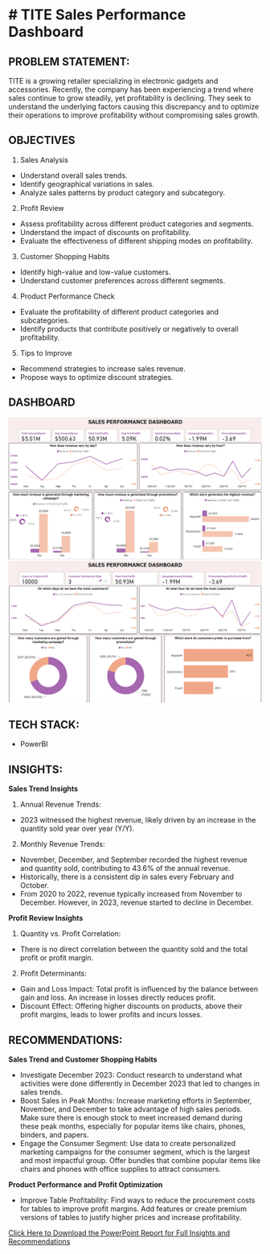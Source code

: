 # # TITE Sales Performance Dashboard

## PROBLEM STATEMENT:  
TITE is a growing retailer specializing in electronic gadgets and accessories. Recently, the company has been experiencing a trend where sales continue to grow steadily, yet profitability is declining. They seek to understand the underlying factors causing this discrepancy and to optimize their operations to improve profitability without compromising sales growth.

## OBJECTIVES
1.	Sales Analysis
-	Understand overall sales trends.
-	Identify geographical variations in sales.
-	Analyze sales patterns by product category and subcategory.

2.	Profit Review
-	Assess profitability across different product categories and segments.
-	Understand the impact of discounts on profitability.
-	Evaluate the effectiveness of different shipping modes on profitability.

3.	Customer Shopping Habits
-	 Identify high-value and low-value customers.
-	Understand customer preferences across different segments.

4.	 Product Performance Check
-	Evaluate the profitability of different product categories and subcategories.
-	Identify products that contribute positively or negatively to overall profitability.
	
5.	Tips to Improve
-	Recommend strategies to increase sales revenue.
-	Propose ways to optimize discount strategies.

## DASHBOARD
<img src="Visualization/FashionForward.png">
<img src="Visualization/FashionForward1.png">


## TECH STACK: 
- PowerBI

## INSIGHTS:  
**Sales Trend Insights**
1. Annual Revenue Trends:
- 2023 witnessed the highest revenue, likely driven by an increase in the quantity sold year over year (Y/Y).
2. Monthly Revenue Trends:
- November, December, and September recorded the highest revenue and quantity sold, contributing to 43.6% of the annual revenue.
- Historically, there is a consistent dip in sales every February and October.
- From 2020 to 2022, revenue typically increased from November to December. However, in 2023, revenue started to decline in December.
  
**Profit Review Insights**
1. Quantity vs. Profit Correlation:
- There is no direct correlation between the quantity sold and the total profit or profit margin.
2. Profit Determinants:
- Gain and Loss Impact: Total profit is influenced by the balance between gain and loss. An increase in losses directly reduces profit.
- Discount Effect: Offering higher discounts on products, above their profit margins, leads to lower profits and incurs losses.


## RECOMMENDATIONS:  

**Sales Trend and Customer Shopping Habits**
- Investigate December 2023: Conduct research to understand what activities were done differently in December 2023 that led to changes in sales trends.
- Boost Sales in Peak Months: Increase marketing efforts in September, November, and December to take advantage of high sales periods. Make sure there is enough stock to meet increased demand during these peak months, especially for popular items like chairs, phones, binders, and papers.
- Engage the Consumer Segment: Use data to create personalized marketing campaigns for the consumer segment, which is the largest and most impactful group. Offer bundles that combine popular items like chairs and phones with office supplies to attract consumers.
  
**Product Performance and Profit Optimization**
- Improve Table Profitability: Find ways to reduce the procurement costs for tables to improve profit margins. Add features or create premium versions of tables to justify higher prices and increase profitability.



<a href="Visualization/FASHION-FORWARD MALL_Report.pptx">Click Here to Download the PowerPoint Report for Full Insights and Recommendations</a>
